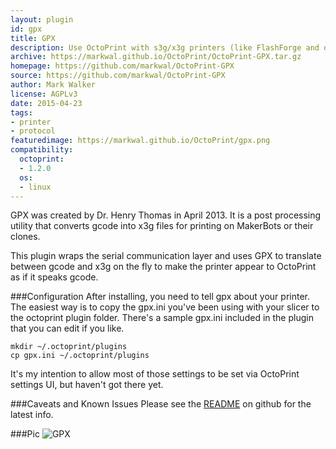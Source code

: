 ```yaml
---
layout: plugin
id: gpx
title: GPX
description: Use OctoPrint with s3g/x3g printers (like FlashForge and older MakerBot)
archive: https://markwal.github.io/OctoPrint/OctoPrint-GPX.tar.gz
homepage: https://github.com/markwal/OctoPrint-GPX
source: https://github.com/markwal/OctoPrint-GPX
author: Mark Walker
license: AGPLv3
date: 2015-04-23
tags:
- printer
- protocol
featuredimage: https://markwal.github.io/OctoPrint/gpx.png
compatibility:
  octoprint:
  - 1.2.0
  os:
  - linux
---
```


GPX was created by Dr. Henry Thomas in April 2013.  It is a post processing
utility that converts gcode into x3g files for printing on MakerBots or their
clones.

This plugin wraps the serial communication layer and uses GPX to translate between
gcode and x3g on the fly to make the printer appear to OctoPrint as if it speaks
gcode.

###Configuration
After installing, you need to tell gpx about your printer.  The easiest way is to
copy the gpx.ini you've been using with your slicer to the octoprint plugin folder.
There's a sample gpx.ini included in the plugin that you can edit if you like.

    mkdir ~/.octoprint/plugins
    cp gpx.ini ~/.octoprint/plugins

It's my intention to allow most of those settings to be set via OctoPrint settings
UI, but haven't got there yet.

###Caveats and Known Issues
Please see the [README](https://github.com/markwal/OctoPrint-GPX/blob/master/README.md)
on github for the latest info.

###Pic
![GPX](https://markwal.github.io/OctoPrint/gpx.png)
